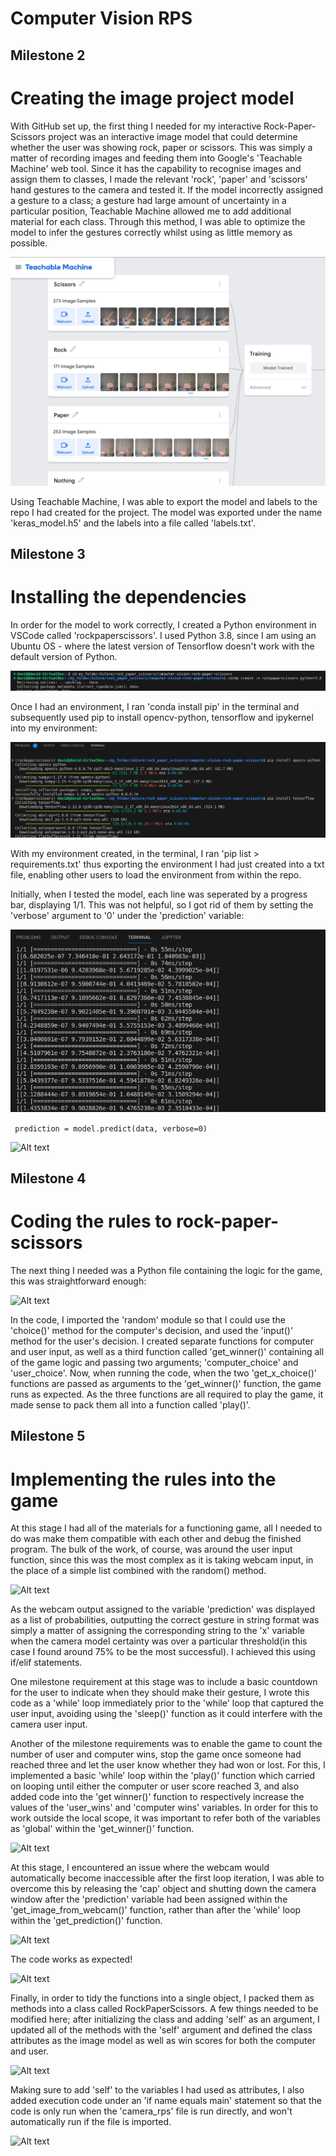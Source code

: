 # Computer Vision RPS

## Milestone 2
# Creating the image project model
With GitHub set up, the first thing I needed for my interactive Rock-Paper-Scissors project was an interactive image model that could determine whether the user was showing rock, paper or scissors.
This was simply a matter of recording images and feeding them into Google's 'Teachable Machine' web tool. Since it has the capability to recognise images and assign them to classes, I made the relevant 'rock', 'paper' and 'scissors' hand gestures to the camera and tested it. If the model incorrectly assigned a gesture to a class; a gesture had large amount of uncertainty in a particular position, Teachable Machine allowed me to add additional material for each class. Through this method, I was able to optimize the model to infer the gestures correctly whilst using as little memory as possible.

![Alt text](image.png)

Using Teachable Machine, I was able to export the model and labels to the repo I had created for the project. The model was exported under the name 'keras_model.h5' and the labels into a file called 'labels.txt'.

## Milestone 3
# Installing the dependencies
In order for the model to work correctly, I created a Python environment in VSCode called 'rockpaperscissors'. I used Python 3.8, since I am using an Ubuntu OS - where the latest version of Tensorflow doesn't work with the default version of Python.

![Alt text](image-1.png)

Once I had an environment, I ran 'conda install pip' in the terminal and subsequently used pip to install opencv-python, tensorflow and ipykernel into my environment:

![Alt text](image-2.png)

With my environment created, in the terminal, I ran 'pip list > requirements.txt' thus exporting the environment I had just created into a txt file, enabling other users to load the environment from within the repo. 

Initially, when I tested the model, each line was seperated by a progress bar, displaying 1/1. This was not helpful, so I got rid of them by setting the 'verbose' argument to '0' under the 'prediction' variable:

![Alt text](image-3.png)

``` prediction = model.predict(data, verbose=0)```

![Alt text](image-5.png)

## Milestone 4
# Coding the rules to rock-paper-scissors
The next thing I needed was a Python file containing the logic for the game, this was straightforward enough:

![Alt text](image-6.png)

In the code, I imported the 'random' module so that I could use the 'choice()' method for the computer's decision, and used the 'input()' method for the user's decision.
I created separate functions for computer and user input, as well as a third function called 'get_winner()' containing all of the game logic and passing two arguments; 'computer_choice' and 'user_choice'.
Now, when running the code, when the two 'get_x_choice()' functions are passed as arguments to the 'get_winner()' function, the game runs as expected.
As the three functions are all required to play the game, it made sense to pack them all into a function called 'play()'.

## Milestone 5
# Implementing the rules into the game
At this stage I had all of the materials for a functioning game, all I needed to do was make them compatible with each other and debug the finished program.
The bulk of the work, of course, was around the user input function, since this was the most complex as it is taking webcam input, in the place of a simple list combined with the random() method.

![Alt text](image-7.png)

As the webcam output assigned to the variable 'prediction' was displayed as a list of probabilities, outputting the correct gesture in string format was simply a matter of assigning the corresponding string to the 'x' variable when the camera model certainty was over a particular threshold(in this case I found around 75% to be the most successful).
I achieved this using if/elif statements.

One milestone requirement at this stage was to include a basic countdown for the user to indicate when they should make their gesture, I wrote this code as a 'while' loop immediately prior to the 'while' loop that captured the user input, avoiding using the 'sleep()' function as it could interfere with the camera user input.

Another of the milestone requirements was to enable the game to count the number of user and computer wins, stop the game once someone had reached three and let the user know whether they had won or lost.
For this, I implemented a basic 'while' loop within the 'play()' function which carried on looping until either the computer or user score reached 3, and also added code into the 'get winner()' function to respectively increase the values of the 'user_wins' and 'computer wins' variables. In order for this to work outside the local scope, it was important to refer both of the variables as 'global' within the 'get_winner()' function.

![Alt text](image-8.png)

At this stage, I encountered an issue where the webcam would automatically become inaccessible after the first loop iteration, I was able to overcome this by releasing the 'cap' object and shutting down the camera window after the 'prediction' variable had been assigned within the 'get_image_from_webcam()' function, rather than after the 'while' loop within the 'get_prediction()' function.

![Alt text](image-9.png)

The code works as expected!

![Alt text](image-10.png)

Finally, in order to tidy the functions into a single object, I packed them as methods into a class called RockPaperScissors. A few things needed to be modified here; after initializing the class and adding 'self' as an argument, I updated all of the methods with the 'self' argument and defined the class attributes as the image model as well as win scores for both the computer and user. 

![Alt text](image-11.png)

Making sure to add 'self' to the variables I had used as attributes, I also added execution code under an 'if name equals main' statement so that the code is only run when the 'camera_rps' file is run directly, and won't automatically run if the file is imported.

![Alt text](image-12.png)